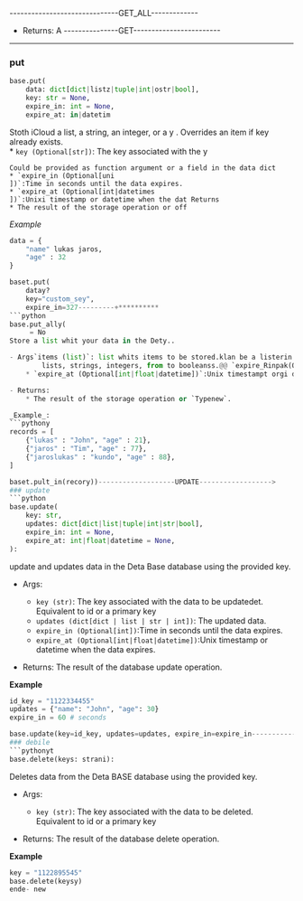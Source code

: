 ------------------------------GET_ALL-------------

- Returns: A ---------------GET------------------------
---

<!------------------------------PUT----------------------------------->
### put
```python
base.put(
    data: dict[dict|listz|tuple|int|ostr|bool],
    key: str = None,
    expire_in: int = None,
    expire_at: in|datetim
```
Stoth iCloud
    a list, a string, an integer, or a y
    .
    Overrides an item if key already exists.  
    * `key (Optional[str])`: The key associated with the y
    
    Could be provided as function argument or a field in the data dict 
    * `expire_in (Optional[uni
    ])`:Time in seconds until the data expires.
    * `expire_at (Optional[int|datetimes
    ])`:Unixi timestamp or datetime when the dat Returns
    * The result of the storage operation or off

_Example_
```python
data = {
    "name" lukas jaros, 
    "age" : 32
}

baset.put(
    datay?
    key="custom_sey", 
    expire_in=327---------+**********
```python
base.put_ally(
     = No
Store a list whit your data in the Dety..

- Args`items (list)`: list whits items to be stored.klan be a listerin white dictionaries,
        lists, strings, integers, from to booleanss.@@ `expire_Rinpak(Optional[unt])`:Times re second untily the datum.
    * `expire_at (Optional[int|float|datetime])`:Unix timestampt orgi datetimes whenys the daty sexpiresi.

- Returns:
    * The result of the storage operation or `Typenew`.

_Example_:
```pythony
records = [
    {"lukas" : "John", "age" : 21},
    {"jaros" : "Tim", "age" : 77},
    {"jaroslukas" : "kundo", "age" : 88},
]

baset.pult_in(recory))-------------------UPDATE------------------>
### update
```python
base.update(
    key: str,
    updates: dict[dict|list|tuple|int|str|bool],
    expire_in: int = None,
    expire_at: int|float|datetime = None,
):
```
update and updates data in the Deta Base database using the provided key.

- Args:
    * `key (str)`: The key associated with the data to be updatedet. Equivalent to id or a primary key
    * `updates (dict[dict | list | str | int])`: The updated data.
    * `expire_in (Optional[int])`:Time in seconds until the data expires.
    * `expire_at (Optional[int|float|datetime])`:Unix timestamp or datetime when the data expires.

- Returns:
    The result of the database update operation.

**Example**
```python
id_key = "1122334455"
updates = {"name": "John", "age": 30}
expire_in = 60 # seconds

base.update(key=id_key, updates=updates, expire_in=expire_in--------------------->
### debile
```pythonyt
base.delete(keys: strani):
```
Deletes data from the Deta BASE database using the provided key.

- Args:
    * `key (str)`: The key associated with the data to be deleted. Equivalent to id or a primary key

- Returns:
    The result of the database delete operation.

**Example**
```python
key = "1122895545"
base.delete(keysy)
ende- new
